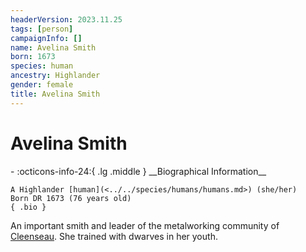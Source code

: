 ```yaml
---
headerVersion: 2023.11.25
tags: [person]
campaignInfo: []
name: Avelina Smith
born: 1673
species: human
ancestry: Highlander
gender: female
title: Avelina Smith
---
```

# Avelina Smith
<div class="grid cards ext-narrow-margin ext-one-column" markdown>
- :octicons-info-24:{ .lg .middle } __Biographical Information__

    A Highlander [human](<../../species/humans/humans.md>) (she/her)  
    Born DR 1673 (76 years old)  
    { .bio }

</div>


An important smith and leader of the metalworking community of [Cleenseau](<../../gazetteer/greater-sembara/sembara/barony-of-aveil/cleenseau-region/cleenseau/cleenseau.md>). She trained with dwarves in her youth.